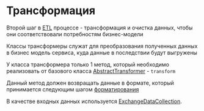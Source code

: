 # Трансформация
Второй шаг в [ETL](https://en.wikipedia.org/wiki/Extract,_transform,_load) процессе - трансформация и очистка данных, чтобы они соответствовали потребностям бизнес-модели

Классы трансформеры служат для преобразования полученных данных в бизнес модель сервиса, куда данные в последствии будут выгружены

У класса трансформера только 1 метод, который необходимо реализовать от базового класса
[AbstractTransformer](../src/Library/Transform/AbstractTransformer.php) - `transform`

Данный метод должен возвращать данные в формате, который принимается следующим шагом 
[форматирования](Formatter.md)

В качестве входных данных используется [ExchangeDataCollection](../src/Library/Request/ExchangeDataCollection.php).
